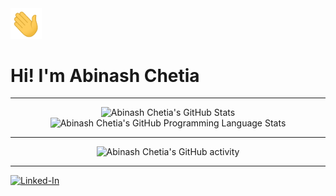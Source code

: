 <img src="https://raw.githubusercontent.com/AbinashChetia/Abinash-Chetia/main/Hi.gif" width="50">
 
 # Hi! I'm Abinash Chetia

---

<div align="center">
  <img width="55%" src="https://github-readme-stats.vercel.app/api?username=AbinashChetia&show_icons=true&hide_border=false&count_private=true&theme=react" alt="Abinash Chetia's GitHub Stats">
  <img width="35%" src="https://github-readme-stats.vercel.app/api/top-langs/?username=AbinashChetia&show_icons=true&hide_border=false&langs_count=10&layout=compact&theme=react" alt="Abinash Chetia's GitHub Programming Language Stats">
</div>

---

<p align="center">
  <img src="https://github-readme-streak-stats.herokuapp.com/?user=AbinashChetia&theme=buefy" alt="Abinash Chetia's GitHub activity"/>
</p>

---

[![Linked-In](https://img.shields.io/badge/Linked_In-0077B5?style=for-the-badge&logo=LinkedIn&logoColor=white)](https://www.linkedin.com/in/abinash-chetia-b33280190/)
